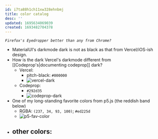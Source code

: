 ```yaml
---
id: i7ta88h1ch11xw328ehnbmj
title: color catalog
desc: ''
updated: 1695634069039
created: 1693482704378
---
```


_`Firefox's Eyedropper better than any from Chrome?`_

- MaterialUI's darkmode dark is not as black as that from Vercel/iOS-ish design. 
- How is the dark Vercel's darkmode different from [[Codeprop's|documenting codeprop]] dark?
  - Vercel:
    - pitch-black: `#000000`
    - ![vercel-dark](/assets/images/vercel-dark.png)
  - Codeprop:
    - `#292d35`
    - ![codeprop-dark](/assets/images/codeprop-dark.png)
- One of my long-standing favorite colors from p5.js (the reddish band below)
  - RGBA: `(237, 34, 93, 100)`; `#ed225d`  
  - ![p5-fav-color](/assets/images/p5-fav-color.png)
- other colors:
  - 